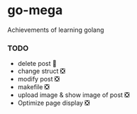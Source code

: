 # go-mega
Achievements of learning golang

### TODO

* delete post 🔧
* change struct  ❎
* modify post ❎
* makefile  ❎
* upload image & show image of post ❎
* Optimize page display   ❎